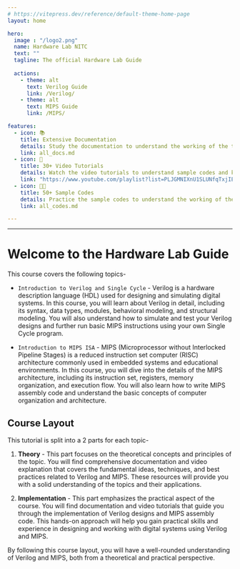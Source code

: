 ```yaml
---
# https://vitepress.dev/reference/default-theme-home-page
layout: home

hero:
  image : "/logo2.png"
  name: Hardware Lab NITC
  text: ""
  tagline: The official Hardware Lab Guide
  
  actions:
    - theme: alt
      text: Verilog Guide
      link: /Verilog/
    - theme: alt
      text: MIPS Guide
      link: /MIPS/

features:
  - icon: 📚
    title: Extensive Documentation
    details: Study the documentation to understand the working of the topics in hardware lab
    link: all_docs.md
  - icon: 🎥
    title: 30+ Video Tutorials
    details: Watch the video tutorials to understand sample codes and key concepts
    link: "https://www.youtube.com/playlist?list=PLJGMNIXnU1SLUNfqTxjIEp-oW4wWtr5Mc"
  - icon: 👨‍💻 
    title: 50+ Sample Codes
    details: Practice the sample codes to understand the working of the topics
    link: all_codes.md

---
```


---

# Welcome to the Hardware Lab Guide

This course covers the following topics-


* `Introduction to Verilog and Single Cycle` - Verilog is a hardware description language (HDL) used for designing and simulating digital systems. In this course, you will learn about Verilog in detail, including its syntax, data types, modules, behavioral modeling, and structural modeling. You will also understand how to simulate and test your Verilog designs and further run basic MIPS instructions using your own Single Cycle program.

* `Introduction to MIPS ISA` -  MIPS (Microprocessor without Interlocked Pipeline Stages) is a reduced instruction set computer (RISC) architecture commonly used in embedded systems and educational environments. In this course, you will dive into the details of the MIPS architecture, including its instruction set, registers, memory organization, and execution flow. You will also learn how to write MIPS assembly code and understand the basic concepts of computer organization and architecture.

## **Course Layout**

This tutorial is split into a 2 parts for each topic-

1. **Theory** - This part focuses on the theoretical concepts and principles of the topic. You will find comprehensive documentation and video explanation that covers the fundamental ideas, techniques, and best practices related to Verilog and MIPS. These resources will provide you with a solid understanding of the topics and their applications.  

2. **Implementation** - This part emphasizes the practical aspect of the course. You will find documentation and video tutorials that guide you through the implementation of Verilog designs and MIPS assembly code. This hands-on approach will help you gain practical skills and experience in designing and working with digital systems using Verilog and MIPS.  

By following this course layout, you will have a well-rounded understanding of Verilog and MIPS, both from a theoretical and practical perspective.
